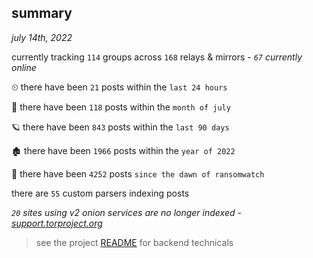 
## summary
_july 14th, 2022_

currently tracking `114` groups across `168` relays & mirrors - _`67` currently online_

⏲ there have been `21` posts within the `last 24 hours`

🦈 there have been `118` posts within the `month of july`

🪐 there have been `843` posts within the `last 90 days`

🏚 there have been `1966` posts within the `year of 2022`

🦕 there have been `4252` posts `since the dawn of ransomwatch`

there are `55` custom parsers indexing posts

_`20` sites using v2 onion services are no longer indexed - [support.torproject.org](https://support.torproject.org/onionservices/v2-deprecation/)_

> see the project [README](https://github.com/joshhighet/ransomwatch#ransomwatch--) for backend technicals
